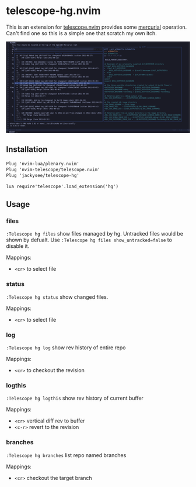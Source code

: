 # telescope-hg.nvim

This is an extension for [telescope.nvim][] provides some [mercurial] operation. Can't find one so this is a simple one that scratch my own itch.

[mercurial]: https://www.mercurial-scm.org/
[telescope.nvim]: https://github.com/nvim-telescope/telescope.nvim

![telescope-hg plugin](./telescope-hg.png)

## Installation

```
Plug 'nvim-lua/plenary.nvim'
Plug 'nvim-telescope/telescope.nvim'
Plug 'jackysee/telescope-hg'
```

```
lua require'telescope'.load_extension('hg')
```

## Usage

### files

`:Telescope hg files` show files managed by hg. Untracked files would be shown by defualt. Use `:Telescope hg files show_untracked=false` to disable it.

Mappings: 
- `<cr>` to select file

### status

`:Telescope hg status` show changed files.

Mappings:
- `<cr>` to select file

### log

`:Telescope hg log` show rev history of entire repo

Mappings:
- `<cr>` to checkout the revision

### logthis

`:Telescope hg logthis` show rev history of current buffer

Mappings:
- `<cr>` vertical diff rev to buffer
- `<c-r>` revert to the revision

### branches

`:Telescope hg branches` list repo named branches

Mappings:
- `<cr>` checkout the target branch

